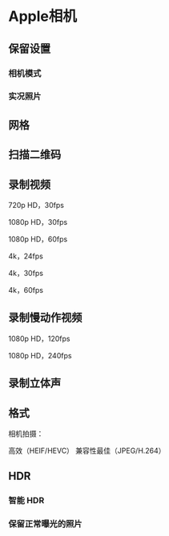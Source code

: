 # Apple相机

## 保留设置

### 相机模式

### 实况照片

## 网格

## 扫描二维码

## 录制视频

720p HD，30fps

1080p HD，30fps

1080p HD，60fps

4k，24fps

4k，30fps

4k，60fps

## 录制慢动作视频

1080p HD，120fps

1080p HD，240fps

## 录制立体声

## 格式

相机拍摄：

高效（HEIF/HEVC）
兼容性最佳（JPEG/H.264）

## HDR

### 智能 HDR

### 保留正常曝光的照片

